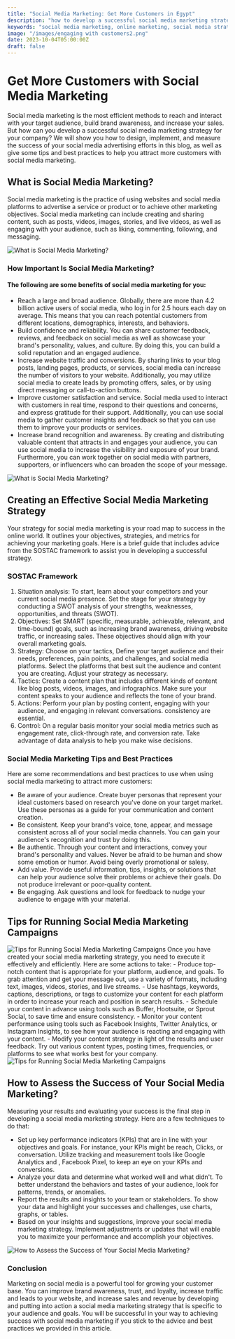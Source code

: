```yaml
---
title: "Social Media Marketing: Get More Customers in Egypt"
description: "how to develop a successful social media marketing strategy for bringing in more customers, increase brand awareness, and increase sales. Social media marketing in Egypt."
keywords: "social media marketing, online marketing, social media strategy, customer engagement, brand awareness, digital marketing"
image: "/images/engaging with customers2.png"
date: 2023-10-04T05:00:00Z
draft: false
---
```


# Get More Customers with Social Media Marketing

Social media marketing is the most efficient methods to reach and interact with your target audience, build brand awareness, and increase your sales. But how can you develop a successful social media marketing strategy for your company? We will show you how to design, implement, and measure the success of your social media advertising efforts in this blog, as well as give some tips and best practices to help you attract more customers with social media marketing.

##  What is Social Media Marketing?

Social media marketing is the practice of using websites and social media platforms to advertise a service or product or to achieve other marketing objectives. Social media marketing can include creating and sharing content, such as posts, videos, images, stories, and live videos, as well as engaging with your audience, such as liking, commenting, following, and messaging.

<img src='/images/Social Media Marketing Strategy1.png' class='rounded-lg max-w-[1200px] max-h-[800px] w-full h-auto' alt='What is Social Media Marketing?' />


### How Important Is Social Media Marketing?

#### The following are some benefits of social media marketing for you:

- Reach a large and broad audience. Globally, there are more than 4.2 billion active users of social media, who log in for 2.5 hours each day on average. This means that you can reach potential customers from different locations, demographics, interests, and behaviors.
- Build confidence and reliability. You can share customer feedback, reviews, and feedback on social media as well as showcase your brand's personality, values, and culture. By doing this, you can build a solid reputation and an engaged audience.
- Increase website traffic and conversions. By sharing links to your blog posts, landing pages, products, or services, social media can increase the number of visitors to your website. Additionally, you may utilize social media to create leads by promoting offers, sales, or by using direct messaging or call-to-action buttons.
- Improve customer satisfaction and service. Social media used to interact with customers in real time, respond to their questions and concerns, and express gratitude for their support. Additionally, you can use social media to gather customer insights and feedback so that you can use them to improve your products or services.
- Increase brand recognition and awareness. By creating and distributing valuable content that attracts in and engages your audience, you can use social media to increase the visibility and exposure of your brand. Furthermore, you can work together on social media with partners, supporters, or influencers who can broaden the scope of your message.

<img src='/images/Social Media Marketing Strategy1.png' class='rounded-lg max-w-[1200px] max-h-[800px] w-full h-auto' alt='What is Social Media Marketing?' />



## Creating an Effective Social Media Marketing Strategy

Your strategy for social media marketing is your road map to success in the online world. It outlines your objectives, strategies, and metrics for achieving your marketing goals. Here is a brief guide that includes advice from the SOSTAC framework to assist you in developing a successful strategy.

### SOSTAC Framework

1. Situation analysis: To start, learn about your competitors and your current social media presence. Set the stage for your strategy by conducting a SWOT analysis of your strengths, weaknesses, opportunities, and threats (SWOT).
2. Objectives: Set SMART (specific, measurable, achievable, relevant, and time-bound) goals, such as increasing brand awareness, driving website traffic, or increasing sales. These objectives should align with your overall marketing goals.
3. Strategy: Choose on your tactics, Define your target audience and their needs, preferences, pain points, and challenges, and social media platforms. Select the platforms that best suit the audience and content you are creating. Adjust your strategy as necessary.
4. Tactics: Create a content plan that includes different kinds of content like blog posts, videos, images, and infographics. Make sure your content speaks to your audience and reflects the tone of your brand.
5. Actions: Perform your plan by posting content, engaging with your audience, and engaging in relevant conversations. consistency are essential.
6. Control: On a regular basis monitor your social media metrics such as engagement rate, click-through rate, and conversion rate. Take advantage of data analysis to help you make wise decisions.

### Social Media Marketing Tips and Best Practices

Here are some recommendations and best practices to use when using social media marketing to attract more customers:
- Be aware of your audience. Create buyer personas that represent your ideal customers based on research you've done on your target market. Use these personas as a guide for your communication and content creation.
- Be consistent. Keep your brand's voice, tone, appear, and message consistent across all of your social media channels. You can gain your audience's recognition and trust by doing this.
- Be authentic. Through your content and interactions, convey your brand's personality and values. Never be afraid to be human and show some emotion or humor. Avoid being overly promotional or salesy.
- Add value. Provide useful information, tips, insights, or solutions that can help your audience solve their problems or achieve their goals. Do not produce irrelevant or poor-quality content.
- Be engaging. Ask questions and look for feedback to nudge your audience to engage with your material.

## Tips for Running Social Media Marketing Campaigns
<img src='/images/Effective Social Media Campaigns5.png' class='rounded-lg w-full' alt='Tips for Running Social Media Marketing Campaigns' />
Once you have created your social media marketing strategy, you need to execute it effectively and efficiently. Here are some actions to take:
- Produce top-notch content that is appropriate for your platform, audience, and goals. To grab attention and get your message out, use a variety of formats, including text, images, videos, stories, and live streams.
- Use hashtags, keywords, captions, descriptions, or tags to customize your content for each platform in order to increase your reach and position in search results.
- Schedule your content in advance using tools such as Buffer, Hootsuite, or Sprout Social, to save time and ensure consistency.
- Monitor your content performance using tools such as Facebook Insights, Twitter Analytics, or Instagram Insights, to see how your audience is reacting and engaging with your content.
- Modify your content strategy in light of the results and user feedback. Try out various content types, posting times, frequencies, or platforms to see what works best for your company.

<img src='/images/creating valuable content4.png' class='rounded-lg w-full' alt='Tips for Running Social Media Marketing Campaigns' />


## How to Assess the Success of Your Social Media Marketing?

Measuring your results and evaluating your success is the final step in developing a social media marketing strategy. Here are a few techniques to do that:
- Set up key performance indicators (KPIs) that are in line with your objectives and goals. For instance, your KPIs might be reach, Clicks, or conversation.
Utilize tracking and measurement tools like Google Analytics and , Facebook Pixel, to keep an eye on your KPIs and conversions.
- Analyze your data and determine what worked well and what didn't. To better understand the behaviors and tastes of your audience, look for patterns, trends, or anomalies.
- Report the results and insights to your team or stakeholders. To show your data and highlight your successes and challenges, use charts, graphs, or tables.
- Based on your insights and suggestions, improve your social media marketing strategy. Implement adjustments or updates that will enable you to maximize your performance and accomplish your objectives.

<img src='/images/Measuring Social Media Success3.png' class='rounded-lg max-w-[1200px] max-h-[800px] w-full h-auto' alt='How to Assess the Success of Your Social Media Marketing?' />

### Conclusion

Marketing on social media is a powerful tool for growing your customer base. You can improve brand awareness, trust, and loyalty, increase traffic and leads to your website, and increase sales and revenue by developing and putting into action a social media marketing strategy that is specific to your audience and goals. You will be successful in your way to achieving success with social media marketing if you stick to the advice and best practices we provided in this article.

